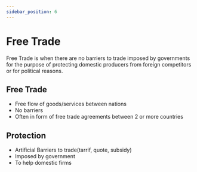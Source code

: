 ```yaml
---
sidebar_position: 6
---
```


# Free Trade

Free Trade is when there are no barriers to trade imposed by governments for the purpose of protecting domestic producers from foreign competitors or for political reasons.

## Free Trade

- Free flow of goods/services between nations
- No barriers
- Often in form of free trade agreements between 2 or more countries

## Protection

- Artificial Barriers to trade(tarrif, quote, subsidy)
- Imposed by government
- To help domestic firms


